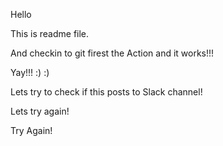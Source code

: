 Hello 

This is readme file.

And checkin to git firest the Action and it works!!!

Yay!!! :) :)

Lets try to check if this posts to Slack channel!

Lets try again!

Try Again!